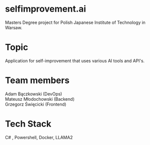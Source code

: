 # selfimprovement.ai
Masters Degree project for Polish Japanese Institute of Technology in Warsaw.  

# Topic
Application for self-improvement that uses various AI tools and API's.  

# Team members
Adam Bączkowski (DevOps)  
Mateusz Młodochowski (Backend)  
Grzegorz Święcicki (Frontend)  
# Tech Stack
C# , Powershell, Docker, LLAMA2